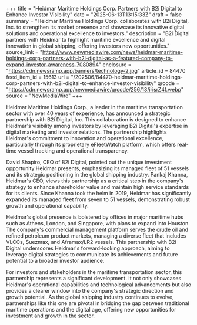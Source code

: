 +++
title = "Heidmar Maritime Holdings Corp. Partners with B2i Digital to Enhance Investor Visibility"
date = "2025-06-13T13:15:33Z"
draft = false
summary = "Heidmar Maritime Holdings Corp. collaborates with B2i Digital, Inc. to strengthen its market presence and showcase its innovative digital solutions and operational excellence to investors."
description = "B2i Digital partners with Heidmar to highlight maritime excellence and digital innovation in global shipping, offering investors new opportunities."
source_link = "https://www.newmediawire.com/news/heidmar-maritime-holdings-corp-partners-with-b2i-digital-as-a-featured-company-to-expand-investor-awareness-7080894"
enclosure = "https://cdn.newsramp.app/banners/technology-2.jpg"
article_id = 84470
feed_item_id = 15613
url = "/202506/84470-heidmar-maritime-holdings-corp-partners-with-b2i-digital-to-enhance-investor-visibility"
qrcode = "https://cdn.newsramp.app/newmediawire/qrcode/256/13/irisrZ4f.webp"
source = "NewMediaWire"
+++

<p>Heidmar Maritime Holdings Corp., a leader in the maritime transportation sector with over 40 years of experience, has announced a strategic partnership with B2i Digital, Inc. This collaboration is designed to enhance Heidmar's visibility among investors by leveraging B2i Digital's expertise in digital marketing and investor relations. The partnership highlights Heidmar's commitment to innovation and operational excellence, particularly through its proprietary eFleetWatch platform, which offers real-time vessel tracking and operational transparency.</p><p>David Shapiro, CEO of B2i Digital, pointed out the unique investment opportunity Heidmar presents, emphasizing its managed fleet of 51 vessels and its strategic positioning in the global shipping industry. Pankaj Khanna, Heidmar's CEO, views this partnership as a critical step in the company's strategy to enhance shareholder value and maintain high service standards for its clients. Since Khanna took the helm in 2019, Heidmar has significantly expanded its managed fleet from seven to 51 vessels, demonstrating robust growth and operational capability.</p><p>Heidmar's global presence is bolstered by offices in major maritime hubs such as Athens, London, and Singapore, with plans to expand into Houston. The company's commercial management platform serves the crude oil and refined petroleum product markets, managing a diverse fleet that includes VLCCs, Suezmax, and Aframax/LR2 vessels. This partnership with B2i Digital underscores Heidmar's forward-looking approach, aiming to leverage digital strategies to communicate its achievements and future potential to a broader investor audience.</p><p>For investors and stakeholders in the maritime transportation sector, this partnership represents a significant development. It not only showcases Heidmar's operational capabilities and technological advancements but also provides a clearer window into the company's strategic direction and growth potential. As the global shipping industry continues to evolve, partnerships like this one are pivotal in bridging the gap between traditional maritime operations and the digital age, offering new opportunities for investment and growth in the sector.</p>